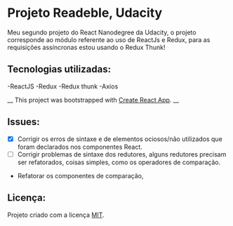 # Projeto Readeble, Udacity

Meu segundo projeto do React Nanodegree da Udacity, o projeto corresponde ao módulo referente ao uso de ReactJs e Redux, para as requisições assíncronas estou usando o Redux Thunk!

## Tecnologias utilizadas:

-ReactJS
-Redux
-Redux thunk
-Axios

__ This project was bootstrapped with [Create React App](https://github.com/facebook/create-react-app). __

## Issues:

- [x] Corrigir os erros de sintaxe e de elementos ociosos/não utilizados que foram declarados nos componentes React.
- [ ] Corrigir problemas de sintaxe dos redutores, alguns redutores precisam ser refatorados, coisas simples, como os operadores de comparação.
- Refatorar os componentes de comparação,

## Licença:

Projeto criado com a licença [MIT](https://www.mit.edu/~amini/LICENSE.md).
